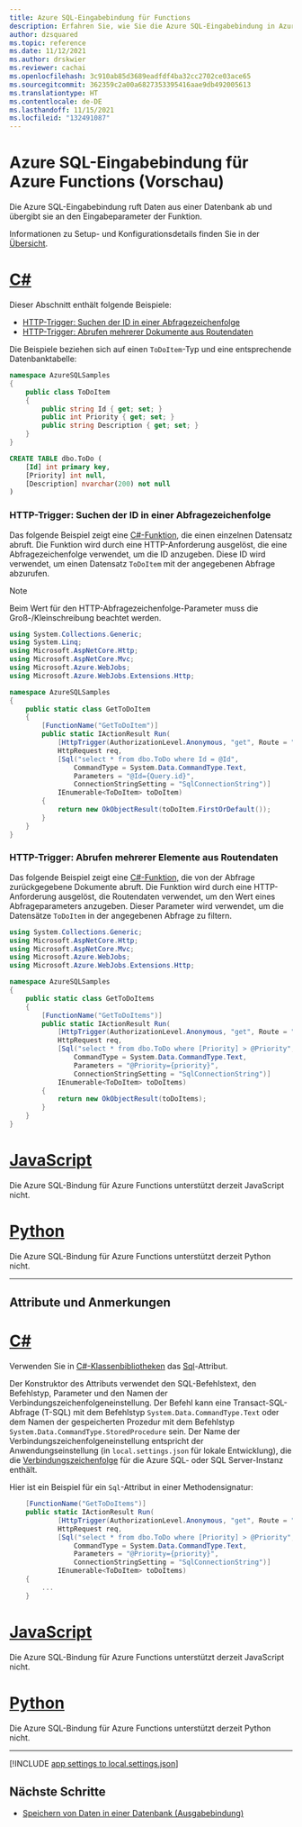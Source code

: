 ```yaml
---
title: Azure SQL-Eingabebindung für Functions
description: Erfahren Sie, wie Sie die Azure SQL-Eingabebindung in Azure Functions verwenden.
author: dzsquared
ms.topic: reference
ms.date: 11/12/2021
ms.author: drskwier
ms.reviewer: cachai
ms.openlocfilehash: 3c910ab85d3689eadfdf4ba32cc2702ce03ace65
ms.sourcegitcommit: 362359c2a00a6827353395416aae9db492005613
ms.translationtype: HT
ms.contentlocale: de-DE
ms.lasthandoff: 11/15/2021
ms.locfileid: "132491087"
---
```

# <a name="azure-sql-input-binding-for-azure-functions-preview"></a>Azure SQL-Eingabebindung für Azure Functions (Vorschau)

Die Azure SQL-Eingabebindung ruft Daten aus einer Datenbank ab und übergibt sie an den Eingabeparameter der Funktion.

Informationen zu Setup- und Konfigurationsdetails finden Sie in der [Übersicht](./functions-bindings-azure-sql.md).

<a id="example" name="example"></a>

# <a name="c"></a>[C#](#tab/csharp)

Dieser Abschnitt enthält folgende Beispiele:

* [HTTP-Trigger: Suchen der ID in einer Abfragezeichenfolge](#http-trigger-look-up-id-from-query-string-c)
* [HTTP-Trigger: Abrufen mehrerer Dokumente aus Routendaten](#http-trigger-get-multiple-items-from-route-data-c)

Die Beispiele beziehen sich auf einen `ToDoItem`-Typ und eine entsprechende Datenbanktabelle:

```cs
namespace AzureSQLSamples
{
    public class ToDoItem
    {
        public string Id { get; set; }
        public int Priority { get; set; }
        public string Description { get; set; }
    }
}
```

```sql
CREATE TABLE dbo.ToDo (
    [Id] int primary key,
    [Priority] int null,
    [Description] nvarchar(200) not null
)
```

<a id="http-trigger-look-up-id-from-query-string-c"></a>

### <a name="http-trigger-look-up-id-from-query-string"></a>HTTP-Trigger: Suchen der ID in einer Abfragezeichenfolge

Das folgende Beispiel zeigt eine [C#-Funktion](functions-dotnet-class-library.md), die einen einzelnen Datensatz abruft. Die Funktion wird durch eine HTTP-Anforderung ausgelöst, die eine Abfragezeichenfolge verwendet, um die ID anzugeben. Diese ID wird verwendet, um einen Datensatz `ToDoItem` mit der angegebenen Abfrage abzurufen.

> [!NOTE]
> Beim Wert für den HTTP-Abfragezeichenfolge-Parameter muss die Groß-/Kleinschreibung beachtet werden.
>

```cs
using System.Collections.Generic;
using System.Linq;
using Microsoft.AspNetCore.Http;
using Microsoft.AspNetCore.Mvc;
using Microsoft.Azure.WebJobs;
using Microsoft.Azure.WebJobs.Extensions.Http;

namespace AzureSQLSamples
{
    public static class GetToDoItem
    {
        [FunctionName("GetToDoItem")]
        public static IActionResult Run(
            [HttpTrigger(AuthorizationLevel.Anonymous, "get", Route = "gettodoitem")]
            HttpRequest req,
            [Sql("select * from dbo.ToDo where Id = @Id",
                CommandType = System.Data.CommandType.Text,
                Parameters = "@Id={Query.id}",
                ConnectionStringSetting = "SqlConnectionString")]
            IEnumerable<ToDoItem> toDoItem)
        {
            return new OkObjectResult(toDoItem.FirstOrDefault());
        }
    }
}
```

<a id="http-trigger-get-multiple-items-from-route-data-c"></a>

### <a name="http-trigger-get-multiple-items-from-route-data"></a>HTTP-Trigger: Abrufen mehrerer Elemente aus Routendaten

Das folgende Beispiel zeigt eine [C#-Funktion,](functions-dotnet-class-library.md) die von der Abfrage zurückgegebene Dokumente abruft. Die Funktion wird durch eine HTTP-Anforderung ausgelöst, die Routendaten verwendet, um den Wert eines Abfrageparameters anzugeben. Dieser Parameter wird verwendet, um die Datensätze `ToDoItem` in der angegebenen Abfrage zu filtern.

```cs
using System.Collections.Generic;
using Microsoft.AspNetCore.Http;
using Microsoft.AspNetCore.Mvc;
using Microsoft.Azure.WebJobs;
using Microsoft.Azure.WebJobs.Extensions.Http;

namespace AzureSQLSamples
{
    public static class GetToDoItems
    {
        [FunctionName("GetToDoItems")]
        public static IActionResult Run(
            [HttpTrigger(AuthorizationLevel.Anonymous, "get", Route = "gettodoitems/{priority}")]
            HttpRequest req,
            [Sql("select * from dbo.ToDo where [Priority] > @Priority",
                CommandType = System.Data.CommandType.Text,
                Parameters = "@Priority={priority}",
                ConnectionStringSetting = "SqlConnectionString")]
            IEnumerable<ToDoItem> toDoItems)
        {
            return new OkObjectResult(toDoItems);
        }
    }
}
```

# <a name="javascript"></a>[JavaScript](#tab/javascript)

Die Azure SQL-Bindung für Azure Functions unterstützt derzeit JavaScript nicht.

# <a name="python"></a>[Python](#tab/python)

Die Azure SQL-Bindung für Azure Functions unterstützt derzeit Python nicht.

 ---

## <a name="attributes-and-annotations"></a>Attribute und Anmerkungen

# <a name="c"></a>[C#](#tab/csharp)

Verwenden Sie in [C#-Klassenbibliotheken](functions-dotnet-class-library.md) das [Sql](https://github.com/Azure/azure-functions-sql-extension/blob/main/src/SqlAttribute.cs)-Attribut.

Der Konstruktor des Attributs verwendet den SQL-Befehlstext, den Befehlstyp, Parameter und den Namen der Verbindungszeichenfolgeneinstellung. Der Befehl kann eine Transact-SQL-Abfrage (T-SQL) mit dem Befehlstyp `System.Data.CommandType.Text` oder dem Namen der gespeicherten Prozedur mit dem Befehlstyp `System.Data.CommandType.StoredProcedure` sein. Der Name der Verbindungszeichenfolgeneinstellung entspricht der Anwendungseinstellung (in `local.settings.json` für lokale Entwicklung), die die [Verbindungszeichenfolge](/dotnet/api/microsoft.data.sqlclient.sqlconnection.connectionstring?view=sqlclient-dotnet-core-3.0&preserve-view=true#Microsoft_Data_SqlClient_SqlConnection_ConnectionString) für die Azure SQL- oder SQL Server-Instanz enthält.

Hier ist ein Beispiel für ein `Sql`-Attribut in einer Methodensignatur:

```csharp
    [FunctionName("GetToDoItems")]
    public static IActionResult Run(
            [HttpTrigger(AuthorizationLevel.Anonymous, "get", Route = "gettodoitems/{priority}")]
            HttpRequest req,
            [Sql("select * from dbo.ToDo where [Priority] > @Priority",
                CommandType = System.Data.CommandType.Text,
                Parameters = "@Priority={priority}",
                ConnectionStringSetting = "SqlConnectionString")]
            IEnumerable<ToDoItem> toDoItems)
    {
        ...
    }
```

# <a name="javascript"></a>[JavaScript](#tab/javascript)

Die Azure SQL-Bindung für Azure Functions unterstützt derzeit JavaScript nicht.

# <a name="python"></a>[Python](#tab/python)

Die Azure SQL-Bindung für Azure Functions unterstützt derzeit Python nicht.


---


[!INCLUDE [app settings to local.settings.json](../../includes/functions-app-settings-local.md)]



## <a name="next-steps"></a>Nächste Schritte

- [Speichern von Daten in einer Datenbank (Ausgabebindung)](./functions-bindings-azure-sql-output.md)

